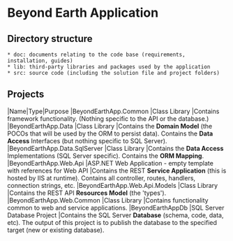 # Beyond Earth Application

## Directory structure
	* doc: documents relating to the code base (requirements, installation, guides)
	* lib: third-party libraries and packages used by the application
	* src: source code (including the solution file and project folders)

## Projects
|Name|Type|Purpose
|BeyondEarthApp.Common |Class Library |Contains framework functionality. (Nothing specific to the API or the database.)
|BeyondEarthApp.Data |Class Library |Contains the **Domain Model** (the POCOs that will be used by the ORM to persist data). Contains the **Data Access** Interfaces (but nothing specific to SQL Server).
|BeyondEarthApp.Data.SqlServer |Class Library |Contains the **Data Access** Implementations (SQL Server specific). Contains the **ORM Mapping**.
|BeyondEarthApp.Web.Api |ASP.NET Web Application - empty template with references for Web API |Contains the REST **Service Application** (this is hosted by IIS at runtime). Contains all controller, routes, handlers, connection strings, etc.
|BeyondEarthApp.Web.Api.Models |Class Library |Contains the REST API **Resources Model** (the 'types').
|BeyondEarthApp.Web.Common |Class Library |Contains functionality common to web and service applications.
|BeyondEarthAppDb |SQL Server Database Project |Contains the SQL Server **Database** (schema, code, data, etc). The output of this project is to publish the database to the specified target (new or existing database).